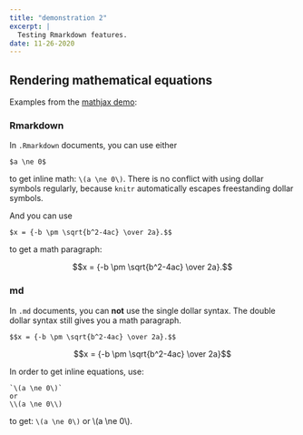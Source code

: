 ```yaml
---
title: "demonstration 2"
excerpt: |
  Testing Rmarkdown features.
date: 11-26-2020
---
```


## Rendering mathematical equations

Examples from the [mathjax demo](https://www.mathjax.org/#demo):

### Rmarkdown

In `.Rmarkdown` documents, you can use either

```
$a \ne 0$
```

to get inline math: `\(a \ne 0\)`.
There is no conflict with using dollar symbols regularly, because `knitr` automatically escapes freestanding dollar symbols.

And you can use

```
$x = {-b \pm \sqrt{b^2-4ac} \over 2a}.$$
```

to get a math paragraph:

$$x = {-b \pm \sqrt{b^2-4ac} \over 2a}.$$

### md

In `.md` documents, you can **not** use the single dollar syntax.
The double dollar syntax still gives you a math paragraph.

```
$$x = {-b \pm \sqrt{b^2-4ac} \over 2a}.$$
```

$$x = {-b \pm \sqrt{b^2-4ac} \over 2a}$$

In order to get inline equations, use:

```
`\(a \ne 0\)`
or
\\(a \ne 0\\)
```

to get: `\(a \ne 0\)` or \\(a \ne 0\\).



